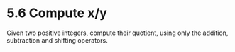 # 5.6 Compute x/y
Given two positive integers, compute their quotient, using only the addition, subtraction and shifting operators.